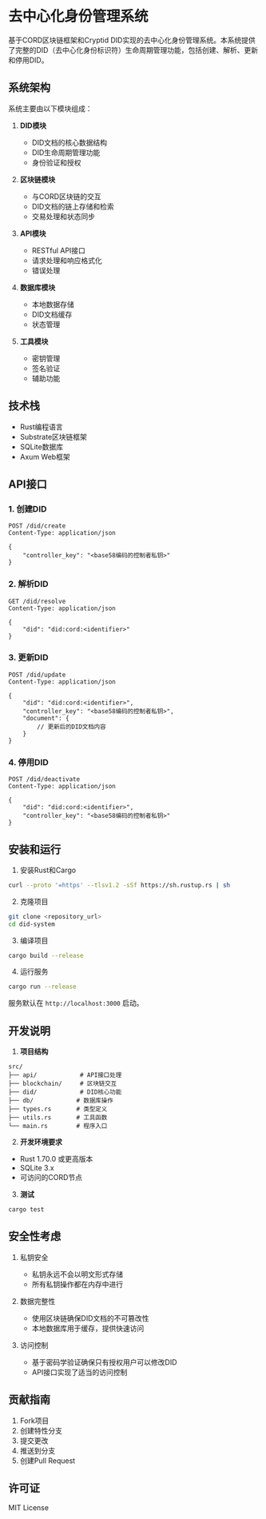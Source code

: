 # 去中心化身份管理系统

基于CORD区块链框架和Cryptid DID实现的去中心化身份管理系统。本系统提供了完整的DID（去中心化身份标识符）生命周期管理功能，包括创建、解析、更新和停用DID。

## 系统架构

系统主要由以下模块组成：

1. **DID模块**
   - DID文档的核心数据结构
   - DID生命周期管理功能
   - 身份验证和授权

2. **区块链模块**
   - 与CORD区块链的交互
   - DID文档的链上存储和检索
   - 交易处理和状态同步

3. **API模块**
   - RESTful API接口
   - 请求处理和响应格式化
   - 错误处理

4. **数据库模块**
   - 本地数据存储
   - DID文档缓存
   - 状态管理

5. **工具模块**
   - 密钥管理
   - 签名验证
   - 辅助功能

## 技术栈

- Rust编程语言
- Substrate区块链框架
- SQLite数据库
- Axum Web框架

## API接口

### 1. 创建DID

```http
POST /did/create
Content-Type: application/json

{
    "controller_key": "<base58编码的控制者私钥>"
}
```

### 2. 解析DID

```http
GET /did/resolve
Content-Type: application/json

{
    "did": "did:cord:<identifier>"
}
```

### 3. 更新DID

```http
POST /did/update
Content-Type: application/json

{
    "did": "did:cord:<identifier>",
    "controller_key": "<base58编码的控制者私钥>",
    "document": {
        // 更新后的DID文档内容
    }
}
```

### 4. 停用DID

```http
POST /did/deactivate
Content-Type: application/json

{
    "did": "did:cord:<identifier>",
    "controller_key": "<base58编码的控制者私钥>"
}
```

## 安装和运行

1. 安装Rust和Cargo
```bash
curl --proto '=https' --tlsv1.2 -sSf https://sh.rustup.rs | sh
```

2. 克隆项目
```bash
git clone <repository_url>
cd did-system
```

3. 编译项目
```bash
cargo build --release
```

4. 运行服务
```bash
cargo run --release
```

服务默认在 `http://localhost:3000` 启动。

## 开发说明

1. **项目结构**
```
src/
├── api/            # API接口处理
├── blockchain/     # 区块链交互
├── did/            # DID核心功能
├── db/            # 数据库操作
├── types.rs       # 类型定义
├── utils.rs       # 工具函数
└── main.rs        # 程序入口
```

2. **开发环境要求**
- Rust 1.70.0 或更高版本
- SQLite 3.x
- 可访问的CORD节点

3. **测试**
```bash
cargo test
```

## 安全性考虑

1. 私钥安全
   - 私钥永远不会以明文形式存储
   - 所有私钥操作都在内存中进行

2. 数据完整性
   - 使用区块链确保DID文档的不可篡改性
   - 本地数据库用于缓存，提供快速访问

3. 访问控制
   - 基于密码学验证确保只有授权用户可以修改DID
   - API接口实现了适当的访问控制

## 贡献指南

1. Fork项目
2. 创建特性分支
3. 提交更改
4. 推送到分支
5. 创建Pull Request

## 许可证

MIT License